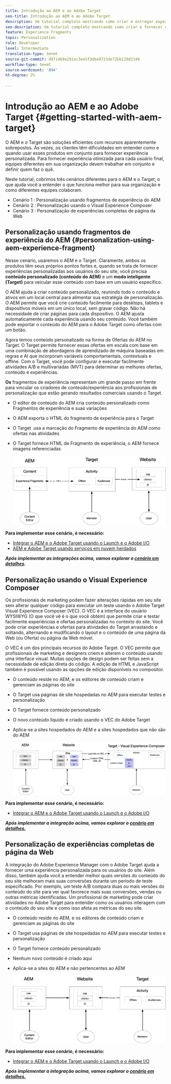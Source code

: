 ```yaml
---
title: Introdução ao AEM e ao Adobe Target
seo-title: Introdução ao AEM e ao Adobe Target
description: Um tutorial completo mostrando como criar e entregar experiências personalizadas usando o Adobe Experience Manager e o Adobe Target. Neste tutorial, você também aprenderá sobre diferentes personas envolvidas no processo de ponta a ponta e como elas colaboram entre si
seo-description: Um tutorial completo mostrando como criar e fornecer experiência personalizada usando o Adobe Experience Manager e o Adobe Target. Neste tutorial, você também aprenderá sobre diferentes personas envolvidas no processo de ponta a ponta e como elas colaboram entre si
feature: Experience Fragments
topic: Personalization
role: Developer
level: Intermediate
translation-type: tm+mt
source-git-commit: d9714b9a291ec3ee5f3dba9723de72bb120d2149
workflow-type: tm+mt
source-wordcount: '894'
ht-degree: 2%

---
```



# Introdução ao AEM e ao Adobe Target {#getting-started-with-aem-target}

O AEM e o Target são soluções eficientes com recursos aparentemente sobrepostos. Às vezes, os clientes têm dificuldades em entender como e quando usar esses produtos em conjunto para fornecer experiência personalizada. Para fornecer experiência otimizada para cada usuário final, equipes diferentes em sua organização devem trabalhar em conjunto e definir quem faz o quê.

Neste tutorial, cobrimos três cenários diferentes para o AEM e o Target, o que ajuda você a entender o que funciona melhor para sua organização e como diferentes equipes colaboram.

* Cenário 1 : Personalização usando fragmentos de experiência do AEM
* Cenário 2 : Personalização usando o Visual Experience Composer
* Cenário 3 : Personalização de experiências completas de página da Web

## Personalização usando fragmentos de experiência do AEM {#personalization-using-aem-experience-fragment}

Nesse cenário, usaremos o AEM e o Target. Claramente, ambos os produtos têm seus próprios pontos fortes e, quando se trata de fornecer experiências personalizadas aos usuários do seu site, você precisa **conteúdo personalizado (conteúdo do AEM)** e um **modo inteligente (Target)** para veicular esse conteúdo com base em um usuário específico.

O AEM ajuda a criar conteúdo personalizado, reunindo todo o conteúdo e ativos em um local central para alimentar sua estratégia de personalização. O AEM permite que você crie conteúdo facilmente para desktops, tablets e dispositivos móveis em um único local, sem gravar código. Não há necessidade de criar páginas para cada dispositivo. O AEM ajusta automaticamente cada experiência usando seu conteúdo. Você também pode exportar o conteúdo do AEM para o Adobe Target como ofertas com um botão.

Agora temos conteúdo personalizado na forma de Ofertas do AEM no Target. O Target permite fornecer essas ofertas em escala com base em uma combinação de abordagens de aprendizado de máquina baseadas em regras e AI que incorporam variáveis comportamentais, contextuais e offline.  Com o Target, você pode configurar e executar facilmente atividades A/B e multivariadas (MVT) para determinar as melhores ofertas, conteúdo e experiências.

**Os** fragmentos de experiência representam um grande passo em frente para vincular os criadores de conteúdo/experiência aos profissionais de personalização que estão gerando resultados comerciais usando o Target.

* O editor de conteúdo do AEM cria conteúdo personalizado como Fragmentos de experiência e suas variações
* O AEM exporta o HTML do fragmento de experiência para o Target &#x200B;
* O Target &#x200B; usa a marcação do Fragmento de experiência do AEM como ofertas nas atividades
* O Target fornece HTML de Fragmento de experiência, o AEM fornece imagens referenciadas

   ![Personalização usando o diagrama de fragmentos de experiência](assets/personalization-use-case-1/use-case-1-diagram.png)

**Para implementar esse cenário, é necessário:**

* [Integrar o AEM e o Adobe Target usando o Launch e o Adobe I/O](./implementation.md#integrating-aem-target-options)
* [AEM e Adobe Target usando serviços em nuvem herdados](./implementation.md#integrating-aem-target-options)

***Após implementar as integrações acima, vamos explorar o  [cenário em detalhes](./personalization-use-case-1.md).***

## Personalização usando o Visual Experience Composer

Os profissionais de marketing podem fazer alterações rápidas em seu site sem alterar qualquer código para executar um teste usando o Adobe Target Visual Experience Composer (VEC). O VEC é a interface do usuário WYSIWYG (O que você vê é o que você obtém) que permite criar e testar facilmente experiências e ofertas personalizadas no contexto do site. Você pode criar experiências e ofertas para atividades do Target arrastando e soltando, alternando e modificando o layout e o conteúdo de uma página da Web (ou Oferta) ou página da Web móvel.

O VEC é um dos principais recursos do Adobe Target. O VEC permite que profissionais de marketing e designers criem e alterem o conteúdo usando uma interface visual. Muitas opções de design podem ser feitas sem a necessidade de edição direta do código. A edição de HTML e JavaScript também é possível usando as opções de edição disponíveis no compositor.

* O conteúdo reside no AEM, e os editores de conteúdo criam e gerenciam as páginas do site
* O Target usa páginas de site hospedadas no AEM para executar testes e personalização
* O Target fornece conteúdo personalizado
* O novo conteúdo líquido é criado usando o VEC do Adobe Target
* Aplica-se a sites hospedados do AEM e a sites hospedados que não são do AEM

   ![Personalização usando o diagrama do Visual Experience Composer](assets/personalization-use-case-3/use-case-diagram-3.png)

**Para implementar esse cenário, é necessário:**

* [Integrar o AEM e o Adobe Target usando o Launch e o Adobe I/O](./implementation.md#integrating-aem-target-options)

***Após implementar a integração acima, vamos explorar o  [cenário em detalhes.](./personalization-use-case-3.md)***

## Personalização de experiências completas de página da Web

A integração do Adobe Experience Manager com o Adobe Target ajuda a fornecer uma experiência personalizada para os usuários do site. Além disso, também ajuda você a entender melhor quais versões do conteúdo do seu site melhoram mais suas conversões durante um período de teste especificado. Por exemplo, um teste A/B compara duas ou mais versões do conteúdo do site para ver qual favorece mais suas conversões, vendas ou outras métricas identificadas. Um profissional de marketing pode criar atividades no Adobe Target para entender como os usuários interagem com o conteúdo do seu site e como isso afeta as métricas do seu site.

* O conteúdo reside no AEM, e os editores de conteúdo criam e gerenciam as páginas do site
* O Target usa páginas de site hospedadas no AEM para executar testes e personalização
* O Target fornece conteúdo personalizado
* Nenhum novo conteúdo é criado aqui
* Aplica-se a sites do AEM e não pertencentes ao AEM

   ![diagrama](assets/personalization-use-case-2/use-case-2-diagram.png)

**Para implementar esse cenário, é necessário:**

* [Integrar o AEM e o Adobe Target usando o Launch e o Adobe I/O](./implementation.md#integrating-aem-target-options)

***Após implementar a integração acima, vamos explorar o  [cenário em detalhes.](./personalization-use-case-2.md)***
